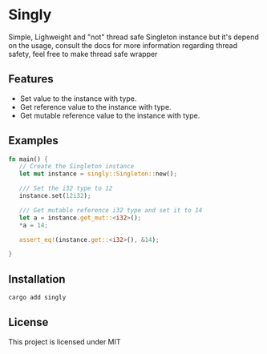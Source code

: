 # Singly

Simple, Lighweight and "not" thread safe Singleton instance but it's depend on the usage, 
consult the docs for more information regarding thread safety, feel free to make thread safe wrapper

## Features

 * Set value to the instance with type.
 * Get reference value to the instance with type.
 * Get mutable reference value to the instance with type.

## Examples

```rs
fn main() {
   // Create the Singleton instance
   let mut instance = singly::Singleton::new();

   /// Set the i32 type to 12
   instance.set(12i32);

   /// Get mutable reference i32 type and set it to 14
   let a = instance.get_mut::<i32>();
   *a = 14;

   assert_eq!(instance.get::<i32>(), &14);

}
```

## Installation

```sh
cargo add singly
```

## License

This project is licensed under MIT
